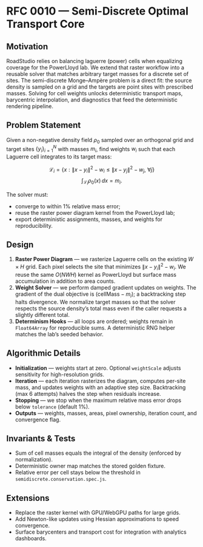 # RFC 0010 — Semi-Discrete Optimal Transport Core

## Motivation

RoadStudio relies on balancing laguerre (power) cells when equalizing coverage for the PowerLloyd lab. We extend that raster workflow into a reusable solver that matches arbitrary target masses for a discrete set of sites. The semi-discrete Monge–Ampère problem is a direct fit: the source density is sampled on a grid and the targets are point sites with prescribed masses. Solving for cell weights unlocks deterministic transport maps, barycentric interpolation, and diagnostics that feed the deterministic rendering pipeline.

## Problem Statement

Given a non-negative density field $\rho_0$ sampled over an orthogonal grid and target sites $\{y_i\}_{i=1}^N$ with masses $m_i$, find weights $w_i$ such that each Laguerre cell integrates to its target mass:

$$
\mathcal{L}_i = \{ x : \|x-y_i\|^2 - w_i \leq \|x-y_j\|^2 - w_j,\ \forall j\}
$$
$$
\int_{\mathcal{L}_i} \rho_0(x)\,dx = m_i.
$$

The solver must:

- converge to within 1% relative mass error;
- reuse the raster power diagram kernel from the PowerLloyd lab;
- export deterministic assignments, masses, and weights for reproducibility.

## Design

1. **Raster Power Diagram** — we rasterize Laguerre cells on the existing $W\times H$ grid. Each pixel selects the site that minimizes $\|x-y_i\|^2 - w_i$. We reuse the same $O(NWH)$ kernel as PowerLloyd but surface mass accumulation in addition to area counts.
2. **Weight Solver** — we perform damped gradient updates on weights. The gradient of the dual objective is $(\text{cellMass} - m_i)$; a backtracking step halts divergence. We normalize target masses so that the solver respects the source density’s total mass even if the caller requests a slightly different total.
3. **Determinism Hooks** — all loops are ordered; weights remain in `Float64Array` for reproducible sums. A deterministic RNG helper matches the lab’s seeded behavior.

## Algorithmic Details

- **Initialization** — weights start at zero. Optional `weightScale` adjusts sensitivity for high-resolution grids.
- **Iteration** — each iteration rasterizes the diagram, computes per-site mass, and updates weights with an adaptive step size. Backtracking (max 6 attempts) halves the step when residuals increase.
- **Stopping** — we stop when the maximum relative mass error drops below `tolerance` (default 1%).
- **Outputs** — weights, masses, areas, pixel ownership, iteration count, and convergence flag.

## Invariants & Tests

- Sum of cell masses equals the integral of the density (enforced by normalization).
- Deterministic owner map matches the stored golden fixture.
- Relative error per cell stays below the threshold in `semidiscrete.conservation.spec.js`.

## Extensions

- Replace the raster kernel with GPU/WebGPU paths for large grids.
- Add Newton-like updates using Hessian approximations to speed convergence.
- Surface barycenters and transport cost for integration with analytics dashboards.
